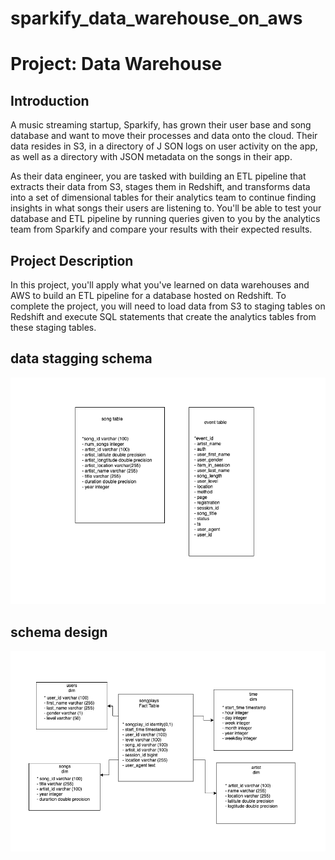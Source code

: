 # sparkify_data_warehouse_on_aws
# Project: Data Warehouse


## Introduction


A music streaming startup, Sparkify, 
has grown their user base and song database 
and want to move their processes and data 
onto the cloud. 
Their data resides in S3, in a directory of J
SON logs on user activity on the app, 
as well as a directory with JSON metadata on 
the songs in their app.

As their data engineer, you are tasked with 
building an ETL pipeline that extracts their 
data from S3, stages them in Redshift, 
and transforms data into a set of dimensional 
tables for their analytics team to continue 
finding insights in what songs their users are 
listening to. You'll be able to test your 
database and ETL pipeline by running queries 
given to you by the analytics team from Sparkify 
and compare your results with their expected results.

## Project Description


In this project, you'll apply what 
you've learned on data warehouses and
AWS to build an ETL pipeline for a 
database hosted on Redshift. 
To complete the project, 
you will need to load data from S3 
to staging tables on Redshift and 
execute SQL statements that create the 
analytics tables from these staging tables.



## data stagging schema
![Tux, the Linux mascot](img/stage.png)

## schema design 
![Tux, the Linux mascot](img/schema_design.png)